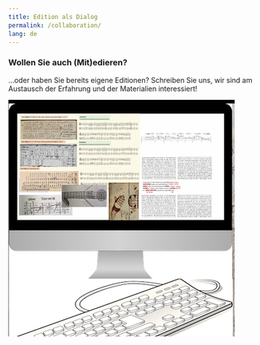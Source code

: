 ```yaml
---
title: Edition als Dialog 
permalink: /collaboration/
lang: de
---
```


### Wollen Sie auch (Mit)edieren?
...oder haben Sie bereits eigene Editionen? Schreiben Sie uns, wir sind am Austausch der Erfahrung und der Materialien interessiert!

![](/assets/img/PC_3.png)

